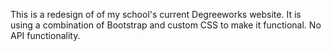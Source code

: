 This is a redesign of of my school's current Degreeworks website. It is using a combination of Bootstrap and custom CSS to make it functional. No API functionality.
